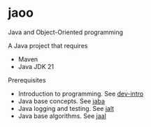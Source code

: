 # jaoo
Java and Object-Oriented programming

A Java project that requires
- Maven
- Java JDK 21

Prerequisites
- Introduction to programming. See [dev-intro](https://github.com/egalli64/dev-intro)
- Java base concepts. See [jaba](https://github.com/egalli64/jaba)
- Java logging and testing. See [jalt](https://github.com/egalli64/jalt)
- Java base algorithms. See [jaal](https://github.com/egalli64/jaal)
